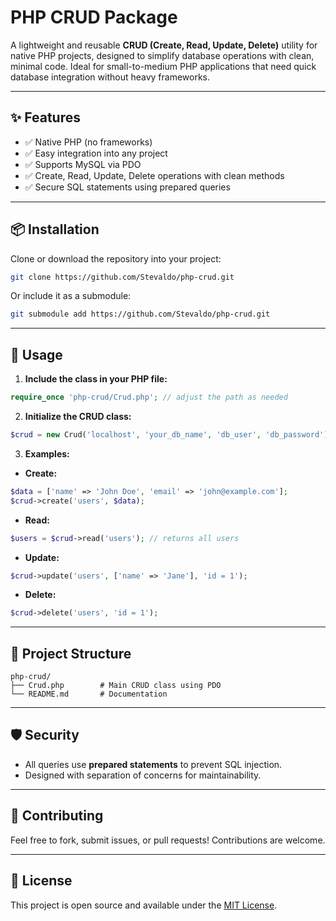
# PHP CRUD Package

A lightweight and reusable **CRUD (Create, Read, Update, Delete)** utility for native PHP projects, designed to simplify database operations with clean, minimal code. Ideal for small-to-medium PHP applications that need quick database integration without heavy frameworks.

---

## ✨ Features

- ✅ Native PHP (no frameworks)
- ✅ Easy integration into any project
- ✅ Supports MySQL via PDO
- ✅ Create, Read, Update, Delete operations with clean methods
- ✅ Secure SQL statements using prepared queries

---

## 📦 Installation

Clone or download the repository into your project:

```bash
git clone https://github.com/Stevaldo/php-crud.git
````

Or include it as a submodule:

```bash
git submodule add https://github.com/Stevaldo/php-crud.git
```

---

## 🔧 Usage

1. **Include the class in your PHP file:**

```php
require_once 'php-crud/Crud.php'; // adjust the path as needed
```

2. **Initialize the CRUD class:**

```php
$crud = new Crud('localhost', 'your_db_name', 'db_user', 'db_password');
```

3. **Examples:**

* **Create:**

```php
$data = ['name' => 'John Doe', 'email' => 'john@example.com'];
$crud->create('users', $data);
```

* **Read:**

```php
$users = $crud->read('users'); // returns all users
```

* **Update:**

```php
$crud->update('users', ['name' => 'Jane'], 'id = 1');
```

* **Delete:**

```php
$crud->delete('users', 'id = 1');
```

---

## 📁 Project Structure

```
php-crud/
├── Crud.php        # Main CRUD class using PDO
└── README.md       # Documentation
```

---

## 🛡️ Security

* All queries use **prepared statements** to prevent SQL injection.
* Designed with separation of concerns for maintainability.

---

## 🙌 Contributing

Feel free to fork, submit issues, or pull requests! Contributions are welcome.

---

## 📄 License

This project is open source and available under the [MIT License](LICENSE).
